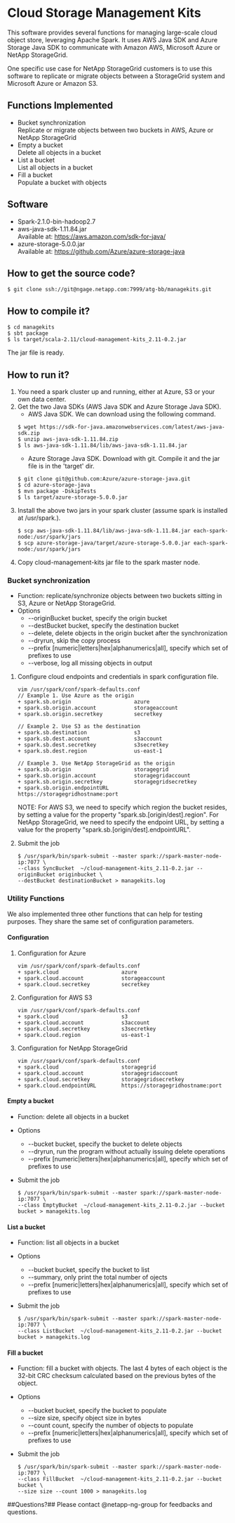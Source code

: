 # Cloud Storage Management Kits #

This software provides several functions for managing 
large-scale cloud object store, leveraging Apache Spark. It uses AWS Java SDK and Azure
Storage Java SDK to communicate with Amazon AWS, Microsoft Azure or NetApp StorageGrid.

One specific use case for NetApp StorageGrid customers is to use this software
to replicate or migrate objects between a StorageGrid system and Microsoft Azure or Amazon S3.

## Functions Implemented ##
* Bucket synchronization  
	Replicate or migrate objects between two buckets in AWS, Azure or NetApp StorageGrid  
* Empty a bucket  
	Delete all objects in a bucket  
* List a bucket  
	List all objects in a bucket  
* Fill a bucket  
	Populate a bucket with objects 

## Software ##
* Spark-2.1.0-bin-hadoop2.7
* aws-java-sdk-1.11.84.jar  
	Available at: https://aws.amazon.com/sdk-for-java/
* azure-storage-5.0.0.jar  
	Available at: https://github.com/Azure/azure-storage-java

## How to get the source code? ##
~~~~
$ git clone ssh://git@ngage.netapp.com:7999/atg-bb/managekits.git
~~~~

## How to compile it? ##
~~~~
$ cd managekits
$ sbt package
$ ls target/scala-2.11/cloud-management-kits_2.11-0.2.jar
~~~~

The jar file is ready. 

## How to run it? ##
1. You need a spark cluster up and running, either at Azure, S3 or your own data center. 
2. Get the two Java SDKs (AWS Java SDK and Azure Storage Java SDK). 
    * AWS Java SDK. We can download using the following command.  
	~~~~
	$ wget https://sdk-for-java.amazonwebservices.com/latest/aws-java-sdk.zip
	$ unzip aws-java-sdk-1.11.84.zip
	$ ls aws-java-sdk-1.11.84/lib/aws-java-sdk-1.11.84.jar
	~~~~
    * Azure Storage Java SDK.  Download with git. Compile it and the jar file is in the 'target' dir.
	~~~~
	$ git clone git@github.com:Azure/azure-storage-java.git  
	$ cd azure-storage-java  
	$ mvn package -DskipTests  
	$ ls target/azure-storage-5.0.0.jar  
	~~~~
3. Install the above two jars in your spark cluster (assume spark is installed at /usr/spark.).
	~~~~
	$ scp aws-java-sdk-1.11.84/lib/aws-java-sdk-1.11.84.jar each-spark-node:/usr/spark/jars
	$ scp azure-storage-java/target/azure-storage-5.0.0.jar each-spark-node:/usr/spark/jars 
	~~~~
4. Copy cloud-management-kits jar file to the spark master node.

### Bucket synchronization ### 
* Function: replicate/synchronize objects between two buckets sitting in S3, Azure or NetApp StorageGrid.
* Options
  * --originBucket bucket, specify the origin bucket 
  * --destBucket bucket, specify the destination bucket
  * --delete, delete objects in the origin bucket after the synchronization
  * --dryrun, skip the copy process
  * --prefix [numeric|letters|hex|alphanumerics|all], specify which set of prefixes to use
  * --verbose, log all missing objects in output

1. Configure cloud endpoints and credentials in spark configuration file.
	~~~~
	vim /usr/spark/conf/spark-defaults.conf
	// Example 1. Use Azure as the origin
	+ spark.sb.origin                    azure
	+ spark.sb.origin.account            storageaccount
	+ spark.sb.origin.secretkey          secretkey

	// Example 2. Use S3 as the destination
	+ spark.sb.destination               s3
	+ spark.sb.dest.account              s3account
	+ spark.sb.dest.secretkey            s3secretkey
	+ spark.sb.dest.region               us-east-1

	// Example 3. Use NetApp StorageGrid as the origin
	+ spark.sb.origin                    storagegrid
	+ spark.sb.origin.account            storagegridaccount
	+ spark.sb.origin.secretkey          storagegridsecretkey
	+ spark.sb.origin.endpointURL        https://storagegridhostname:port

	~~~~

	NOTE: For AWS S3, we need to specify which region the bucket resides, by setting a value for the property "spark.sb.[origin/dest].region". For NetApp StorageGrid, we need to specify the endpoint URL, by setting a value for the property "spark.sb.[origin/dest].endpointURL". 
	
2. Submit the job
	~~~~
	$ /usr/spark/bin/spark-submit --master spark://spark-master-node-ip:7077 \
	--class SyncBucket  ~/cloud-management-kits_2.11-0.2.jar --originBucket originbucket \
	--destBucket destinationBucket > managekits.log
	~~~~

### Utility Functions ###
We also implemented three other functions that can help for testing purposes. 
They share the same set of configuration parameters. 
#### Configuration ####
1. Configuration for Azure
	~~~~
	vim /usr/spark/conf/spark-defaults.conf
	+ spark.cloud                    azure
	+ spark.cloud.account            storageaccount
	+ spark.cloud.secretkey          secretkey
	~~~~
2. Configuration for AWS S3
	~~~~
	vim /usr/spark/conf/spark-defaults.conf
	+ spark.cloud                    s3
	+ spark.cloud.account            s3account
	+ spark.cloud.secretkey          s3secretkey
	+ spark.cloud.region             us-east-1
	~~~~
3. Configuration for NetApp StorageGrid
	~~~~
	vim /usr/spark/conf/spark-defaults.conf
	+ spark.cloud                    storagegrid
	+ spark.cloud.account            storagegridaccount
	+ spark.cloud.secretkey          storagegridsecretkey
	+ spark.cloud.endpointURL        https://storagegridhostname:port
	~~~~

#### Empty a bucket ####
* Function: delete all objects in a bucket
* Options
  * --bucket bucket, specify the bucket to delete objects
  * --dryrun, run the program without actually issuing delete operations
  * --prefix [numeric|letters|hex|alphanumerics|all], specify which set of prefixes to use

* Submit the job
	~~~~
	$ /usr/spark/bin/spark-submit --master spark://spark-master-node-ip:7077 \
	--class EmptyBucket  ~/cloud-management-kits_2.11-0.2.jar --bucket bucket > managekits.log
	~~~~

#### List a bucket ####
* Function: list all objects in a bucket
* Options
  * --bucket bucket, specify the bucket to list
  * --summary, only print the total number of ojects
  * --prefix [numeric|letters|hex|alphanumerics|all], specify which set of prefixes to use

* Submit the job
	~~~~
	$ /usr/spark/bin/spark-submit --master spark://spark-master-node-ip:7077 \
	--class ListBucket  ~/cloud-management-kits_2.11-0.2.jar --bucket bucket > managekits.log
	~~~~

#### Fill a bucket ####
* Function: fill a bucket with objects. The last 4 bytes of each object is the 32-bit CRC checksum calculated based on the previous bytes of the object.   
* Options
  * --bucket bucket, specify the bucket to populate
  * --size size, specify object size in bytes
  * --count count, specify the number of objects to populate
  * --prefix [numeric|letters|hex|alphanumerics|all], specify which set of prefixes to use

* Submit the job
	~~~~
	$ /usr/spark/bin/spark-submit --master spark://spark-master-node-ip:7077 \
	--class FillBucket  ~/cloud-management-kits_2.11-0.2.jar --bucket bucket \
	--size size --count 1000 > managekits.log
	~~~~
##Questions?##
Please contact @netapp-ng-group for feedbacks and questions. 

